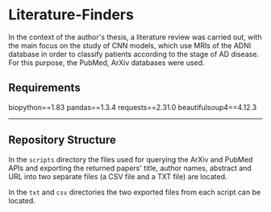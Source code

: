 # Literature-Finders

In the context of the author's thesis, a literature review was carried out, with the main focus on the study of CNN models, which use MRIs of the ADNI database in order to classify patients according to the stage of AD disease. For this purpose, the PubMed, ArXiv databases were used.

## Requirements

biopython==1.83
pandas==1.3.4
requests==2.31.0
beautifulsoup4==4.12.3

-------

## Repository Structure

In the `scripts` directory the files used for querying the ArXiv and PubMed APIs and exporting the returned papers' title, author names, abstract and URL into two separate files (a CSV file and a TXT file) are located.

In the `txt` and `csv` directories the two exported files from each script can be located.
